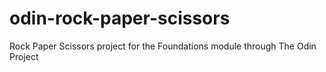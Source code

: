 # odin-rock-paper-scissors
Rock Paper Scissors project for the Foundations module through The Odin Project 
